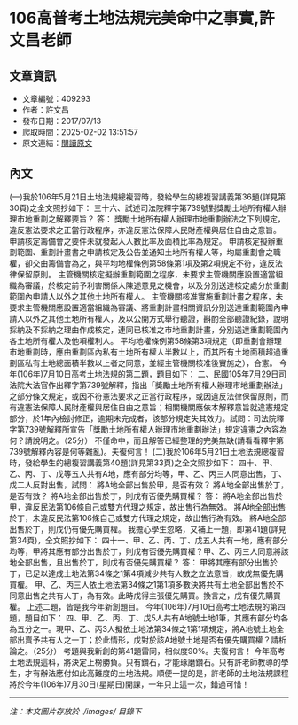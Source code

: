 # 106高普考土地法規完美命中之事實,許文昌老師

## 文章資訊
- 文章編號：409293
- 作者：許文昌
- 發布日期：2017/07/13
- 爬取時間：2025-02-02 13:51:57
- 原文連結：[閱讀原文](https://real-estate.get.com.tw/Columns/detail.aspx?no=409293)

## 內文
(一)我於106年5月21日土地法規總複習時，發給學生的總複習講義第36題(詳見第30頁)之全文照抄如下：
三十六、試述司法院釋字第739號對獎勵土地所有權人辦理市地重劃之解釋要旨？
答：
獎勵土地所有權人辦理市地重劃辦法之下列規定，違反憲法要求之正當行政程序，亦違反憲法保障人民財產權與居住自由之意旨。
申請核定籌備會之要件未就發起人人數比率及面積比率為規定。
申請核定擬辦重劃範圍、重劃計畫書之申請核定及公告並通知土地所有權人等，均屬重劃會之職權，卻交由籌備會為之，與平均地權條例第58條第1項及第2項規定不符，違反法律保留原則。
主管機關核定擬辦重劃範圍之程序，未要求主管機關應設置適當組織為審議，於核定前予利害關係人陳述意見之機會，以及分別送達核定處分於重劃範圍內申請人以外之其他土地所有權人。
主管機關核准實施重劃計畫之程序，未要求主管機關應設置適當組織為審議、將重劃計畫相關資訊分別送達重劃範圍內申請人以外之其他土地所有權人，及以公開方式舉行聽證，斟酌全部聽證紀錄，說明採納及不採納之理由作成核定，連同已核准之市地重劃計畫，分別送達重劃範圍內各土地所有權人及他項權利人。
平均地權條例第58條第3項規定（即重劃會辦理市地重劃時，應由重劃區內私有土地所有權人半數以上，而其所有土地面積超過重劃區私有土地總面積半數以上者之同意，並經主管機關核准後實施之），合憲。
今年(106年)7月10日高考土地法規的第二題，題目如下：
二、民國105年7月29日司法院大法官作出釋字第739號解釋，指出「獎勵土地所有權人辦理市地重劃辦法」之部分條文規定，或因不符憲法要求之正當行政程序，或因違反法律保留原則，而有違憲法保障人民財產權與居住自由之意旨；相關機關應依本解釋意旨就違憲規定部分，於1年內檢討修正，逾期未完成者，該部分規定失其效力。試問：司法院釋字第739號解釋所宣告「獎勵土地所有權人辦理市地重劃辦法」規定違憲之內容為何？請說明之。（25分）
不僅命中，而且解答已經整理的完美無缺(請看看釋字第739號解釋內容是何等雜亂)。夫復何言！
(二)我於106年5月21日土地法規總複習時，發給學生的總複習講義第40題(詳見第33頁)之全文照抄如下：
四十、甲、乙、丙、丁、戊等五人共有A地，應有部分均等，甲、乙、丙三人同意出售，丁、戊二人反對出售，試問：
將A地全部出售於甲，是否有效？
將A地全部出售於丁，是否有效？
將A地全部出售於丁，則戊有否優先購買權？
答：
將A地全部出售於甲，違反民法第106條自己或雙方代理之規定，故出售行為無效。
將A地全部出售於丁，未違反民法第106條自己或雙方代理之規定，故出售行為有效。
將A地全部出售於丁，則戊仍有優先購買權。
我擔心學生忽略，又補上一題，即第41題(詳見第34頁)，全文照抄如下：
四十一、甲、乙、丙、丁、戊五人共有一地，應有部分均等，甲將其應有部分出售於丁，則戊有否優先購買權？甲、乙、丙三人同意將該地全部出售，且出售於丁，則戊有否優先購買權？
答：
甲將其應有部分出售於丁，已足以達成土地法第34條之1第4項減少共有人數之立法意旨，故戊無優先購買權。
甲、乙、丙三人依土地法第34條之1第1項多數決將共有土地全部出售於不同意出售之共有人丁，為有效。此時戊得主張優先購買。換言之，戊有優先購買權。
上述二題，皆是我今年新創題目。
今年(106年)7月10日高考土地法規的第四題，題目如下：
四、甲、乙、丙、丁、戊5人共有A地號土地1筆，其應有部分均各為五分之一。現甲、乙、丙3人擬依土地法第34條之1第1項規定，將A地號土地全部出賣予共有人之一丁；於此情形，戊對於該A地號土地是否有優先購買權？請析論之。（25分）
考題與我新創的第41題雷同，相似度90%。夫復何言！
今年高考土地法規這科，將決定上榜勝負。只有鑽石，才能琢磨鑽石。只有許老師教導的學生，才有辦法應付如此高難度的土地法規。順便一提的是，許老師的土地法規課程將於今年(106年)7月30日(星期日)開課，一年只上這一次，錯過可惜！

---
*注：本文圖片存放於 ./images/ 目錄下*

